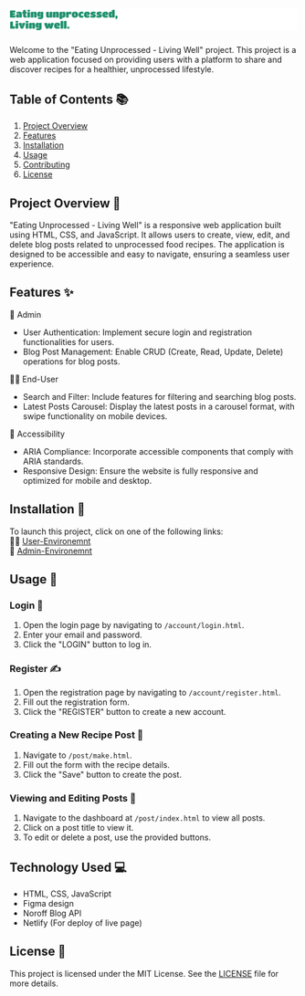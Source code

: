 # <img src="screenshots/Frame2.png" alt="Screenshot of Frame2">

Welcome to the "Eating Unprocessed - Living Well" project. This project is a web application focused on providing users with a platform to share and discover recipes for a healthier, unprocessed lifestyle.

## Table of Contents 📚

1. [Project Overview](#project-overview)
2. [Features](#features)
3. [Installation ](#installation)
4. [Usage](#usage)
5. [Contributing](#contributing)
6. [License](#license)

## Project Overview 📝

"Eating Unprocessed - Living Well" is a responsive web application built using HTML, CSS, and JavaScript. It allows users to create, view, edit, and delete blog posts related to unprocessed food recipes. The application is designed to be accessible and easy to navigate, ensuring a seamless user experience.

## Features ✨

🔐 Admin

- User Authentication: Implement secure login and registration functionalities for users.
- Blog Post Management: Enable CRUD (Create, Read, Update, Delete) operations for blog posts.

🙋‍♀️ End-User

- Search and Filter: Include features for filtering and searching blog posts.
- Latest Posts Carousel: Display the latest posts in a carousel format, with swipe functionality on mobile devices.

🔎 Accessibility

- ARIA Compliance: Incorporate accessible components that comply with ARIA standards.
- Responsive Design: Ensure the website is fully responsive and optimized for mobile and desktop.

## Installation 🎥

To launch this project, click on one of the following links: <br>
🙋‍♀️ [User-Environemnt](https://fed1-exam-julieoyen.netlify.app/) <br>
🔐 [Admin-Environemnt](https://fed1-exam-julieoyen.netlify.app/login.html)

## Usage 🔧

### Login 🔑

1. Open the login page by navigating to `/account/login.html`.
2. Enter your email and password.
3. Click the "LOGIN" button to log in.

### Register ✍️

1. Open the registration page by navigating to `/account/register.html`.
2. Fill out the registration form.
3. Click the "REGISTER" button to create a new account.

### Creating a New Recipe Post 🥗

1. Navigate to `/post/make.html`.
2. Fill out the form with the recipe details.
3. Click the "Save" button to create the post.

### Viewing and Editing Posts 📝

1. Navigate to the dashboard at `/post/index.html` to view all posts.
2. Click on a post title to view it.
3. To edit or delete a post, use the provided buttons.

## Technology Used 💻

- HTML, CSS, JavaScript
- Figma design
- Noroff Blog API
- Netlify (For deploy of live page)

## License 📜

This project is licensed under the MIT License. See the [LICENSE](LICENSE) file for more details.
